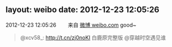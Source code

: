 layout: weibo
date: 2012-12-23 12:05:26
---
<meta name="referrer" content="no-referrer" />

2012-12-23 12:05:26  &nbsp;&nbsp;&nbsp;&nbsp;&nbsp;&nbsp; 来自 <a href="http://weibo.com/" rel="nofollow">微博 weibo.com</a>
good~
>  @xcv58_: http://t.cn/zj0noKI 白鹿原完整版 @穿越时空遇见谁 ​​​
